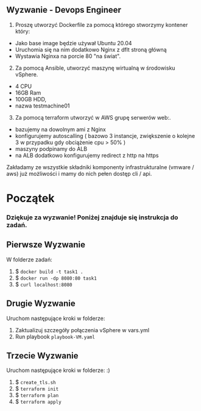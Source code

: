 ## Wyzwanie - Devops Engineer

1. Proszę utworzyć Dockerfile za pomocą którego stworzymy kontener który:
- Jako base image będzie używał Ubuntu 20.04
- Uruchomia się na nim dodatkowo  Nginx z dflt stroną główną
- Wystawia Nginxa na porcie 80 "na świat".

2. Za pomocą Ansible, utworzyć maszynę wirtualną w środowisku vSphere.
- 4 CPU
- 16GB Ram
- 100GB HDD,
- nazwa testmachine01

3. Za pomocą terraform utworzyć w AWS grupę serwerów web:.
- bazujemy na dowolnym ami z Nginx
- konfigurujemy autoscalling ( bazowo 3 instancje, zwiększenie o kolejne 3 w przypadku gdy obciążenie cpu  >  50% )
- maszyny podpinamy do ALB
- na ALB dodatkowo konfigurujemy redirect z http na https

Zakładamy ze wszystkie składniki komponenty infrastrukturalne (vmware / aws) już możliwości i mamy do nich pełen dostęp cli / api.

# Początek
### Dziękuje za wyzwanie! Poniżej znajduje się instrukcja do zadań. 


## Pierwsze Wyzwanie
W folderze zadań:
1. $ `docker build -t task1 .`
2. $ `docker run -dp 8080:80 task1`
3. $ `curl localhost:8080`

## Drugie Wyzwanie
Uruchom następujące kroki w folderze:
1. Zaktualizuj szczegóły połączenia vSphere w vars.yml
2. Run playbook `playbook-VM.yaml`

## Trzecie Wyzwanie
Uruchom następujące kroki w folderze: :)
1. $ `create_tls.sh`
2. $ `terraform init`
3. $ `terraform plan`
4. $ `terraform apply`